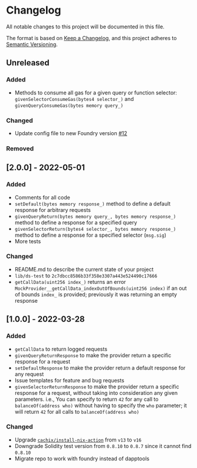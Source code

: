 # Changelog
All notable changes to this project will be documented in this file.

The format is based on [Keep a Changelog](https://keepachangelog.com/en/1.0.0/),
and this project adheres to [Semantic Versioning](https://semver.org/spec/v2.0.0.html).

## Unreleased

### Added

- Methods to consume all gas for a given query or function selector: `givenSelectorConsumeGas(bytes4 selector_)` and `givenQueryConsumeGas(bytes memory query_)`

### Changed
- Update config file to new Foundry version [#12](https://github.com/cleanunicorn/mockprovider/issues/12)

### Removed


## [2.0.0] - 2022-05-01

### Added

- Comments for all code
- `setDefault(bytes memory response_)` method to define a default response for arbitrary requests
- `givenQueryReturn(bytes memory query_, bytes memory response_)` method to define a response for a specified query
- `givenSelectorReturn(bytes4 selector_, bytes memory response_)` method to define a response for a specified selector (`msg.sig`)
- More tests

### Changed

- README.md to describe the current state of your project
- `lib/ds-test` to `2c7dbcc8586b33f358e3307a443e524490c17666`
- `getCallData(uint256 index_)` returns an error `MockProvider__getCallData_indexOutOfBounds(uint256 index)` if an out of bounds `index_` is provided; previously it was returning an empty response

## [1.0.0] - 2022-03-28

### Added

- `getCallData` to return logged requests
- `givenQueryReturnResponse` to make the provider return a specific response for a request
- `setDefaultResponse` to make the provider return a default response for any request
- Issue templates for feature and bug requests
- `givenSelectorReturnResponse` to make the provider return a specific response for a request, without taking into consideration any given parameters. i.e., You can specify to return `42` for any call to `balanceOf(address who)` without having to specify the `who` parameter; it will return `42` for all calls to `balanceOf(address who)`

### Changed

- Upgrade [`cachix/install-nix-action`](https://github.com/cachix/install-nix-action) from `v13` to `v16`
- Downgrade Solidity test version from `0.8.10` to `0.8.7` since it cannot find `0.8.10`
- Migrate repo to work with foundry instead of dapptools
